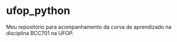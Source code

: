 # ufop_python
Meu repositório para acompanhamento da curva de aprendizado na disciplina BCC701 na UFOP.
